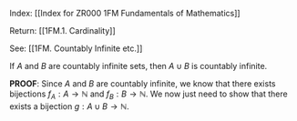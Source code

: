 Index: [[Index for ZR000 1FM Fundamentals of Mathematics]]

Return: [[1FM.1. Cardinality]]

See: [[1FM. Countably Infinite etc.]]

If $A$ and $B$ are countably infinite sets, then $A\cup B$ is countably infinite.

**PROOF**: Since $A$ and $B$ are countably infinite, we know that there exists bijections $f_A:A\to\mathbb{N}$ and $f_B:B\to\mathbb{N}$. We now just need to show that there exists a bijection $g:A\cup B\to\mathbb{N}$.